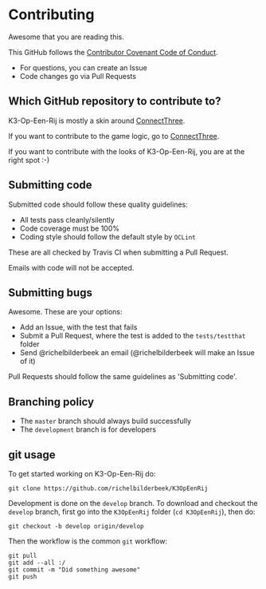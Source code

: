 # Contributing

Awesome that you are reading this.

This GitHub follows the [Contributor Covenant Code of Conduct](code_of_conduct.md).

 * For questions, you can create an Issue
 * Code changes go via Pull Requests

## Which GitHub repository to contribute to?

K3-Op-Een-Rij is mostly a skin around [ConnectThree](https://github.com/richelbilderbeek/ConnectThree).

If you want to contribute to the game logic,
go to [ConnectThree](https://github.com/richelbilderbeek/ConnectThree/blob/master/CONTRIBUTING.md).

If you want to contribute with the looks of K3-Op-Een-Rij, you are at the right spot :-) 

## Submitting code

Submitted code should follow these quality guidelines:

 * All tests pass cleanly/silently
 * Code coverage must be 100%
 * Coding style should follow the default style by `OCLint`

These are all checked by Travis CI when submitting
a Pull Request. 

Emails with code will not be accepted.

## Submitting bugs

Awesome. These are your options:

 * Add an Issue, with the test that fails
 * Submit a Pull Request, where the test is added to the `tests/testthat` folder
 * Send @richelbilderbeek an email (@richelbilderbeek will make an Issue of it)

Pull Requests should follow the same guidelines as 'Submitting code'.

## Branching policy

 * The `master` branch should always build successfully
 * The `development` branch is for developers

## git usage

To get started working on K3-Op-Een-Rij do:

```
git clone https://github.com/richelbilderbeek/K3OpEenRij
```

Development is done on the `develop` branch. 
To download and checkout the `develop` branch, 
first go into the `K3OpEenRij` folder (`cd K3OpEenRij`), then do:

```
git checkout -b develop origin/develop
```

Then the workflow is the common `git` workflow:

```
git pull
git add --all :/
git commit -m "Did something awesome"
git push
```
